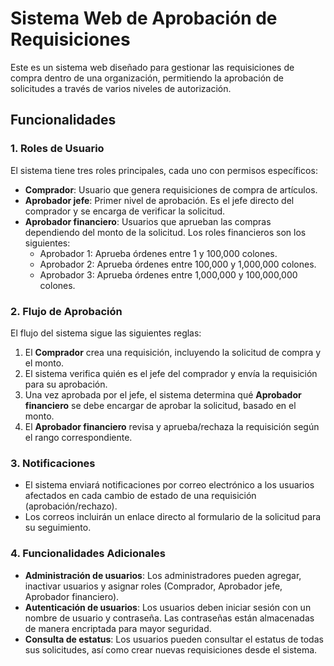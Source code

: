 # Sistema Web de Aprobación de Requisiciones

Este es un sistema web diseñado para gestionar las requisiciones de compra dentro de una organización, permitiendo la aprobación de solicitudes a través de varios niveles de autorización.

## Funcionalidades

### 1. Roles de Usuario
El sistema tiene tres roles principales, cada uno con permisos específicos:
- **Comprador**: Usuario que genera requisiciones de compra de artículos.
- **Aprobador jefe**: Primer nivel de aprobación. Es el jefe directo del comprador y se encarga de verificar la solicitud.
- **Aprobador financiero**: Usuarios que aprueban las compras dependiendo del monto de la solicitud. Los roles financieros son los siguientes:
  - Aprobador 1: Aprueba órdenes entre 1 y 100,000 colones.
  - Aprobador 2: Aprueba órdenes entre 100,000 y 1,000,000 colones.
  - Aprobador 3: Aprueba órdenes entre 1,000,000 y 100,000,000 colones.

### 2. Flujo de Aprobación
El flujo del sistema sigue las siguientes reglas:
1. El **Comprador** crea una requisición, incluyendo la solicitud de compra y el monto.
2. El sistema verifica quién es el jefe del comprador y envía la requisición para su aprobación.
3. Una vez aprobada por el jefe, el sistema determina qué **Aprobador financiero** se debe encargar de aprobar la solicitud, basado en el monto.
4. El **Aprobador financiero** revisa y aprueba/rechaza la requisición según el rango correspondiente.

### 3. Notificaciones
- El sistema enviará notificaciones por correo electrónico a los usuarios afectados en cada cambio de estado de una requisición (aprobación/rechazo).
- Los correos incluirán un enlace directo al formulario de la solicitud para su seguimiento.

### 4. Funcionalidades Adicionales
- **Administración de usuarios**: Los administradores pueden agregar, inactivar usuarios y asignar roles (Comprador, Aprobador jefe, Aprobador financiero).
- **Autenticación de usuarios**: Los usuarios deben iniciar sesión con un nombre de usuario y contraseña. Las contraseñas están almacenadas de manera encriptada para mayor seguridad.
- **Consulta de estatus**: Los usuarios pueden consultar el estatus de todas sus solicitudes, así como crear nuevas requisiciones desde el sistema.
